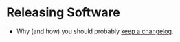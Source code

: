 # Releasing Software

* Why (and how) you should probably [keep a changelog](http://keepachangelog.com/en/1.0.0/).
